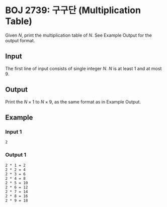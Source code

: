 # BOJ 2739: 구구단 (Multiplication Table)

Given $N$, print the multiplication table of $N$. See Example Output for the output format.

## Input

The first line of input consists of single integer $N$. $N$ is at least 1 and at most 9.

## Output

Print the $N \times 1$ to $N \times 9$, as the same format as in Example Output.

## Example

### Input 1

```
2
```

### Output 1

```
2 * 1 = 2
2 * 2 = 4
2 * 3 = 6
2 * 4 = 8
2 * 5 = 10
2 * 6 = 12
2 * 7 = 14
2 * 8 = 16
2 * 9 = 18
```
